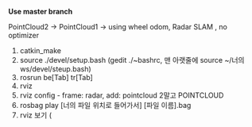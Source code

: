 **Use master branch**

PointCloud2 -> PointCloud1 -> using wheel odom, Radar SLAM , no optimizer   

1) catkin_make
2) source ./devel/setup.bash (gedit ./~bashrc, 맨 아랫줄에 source ~/너의 ws/devel/steup.bash)
3) rosrun be[Tab] tr[Tab]
4) rviz 
5) rviz config - frame: radar, add: pointcloud 2말고 POINTCLOUD
6) rosbag play [너의 파일 위치로 들어가서] [파일 이름].bag
7) rviz 보기 (

